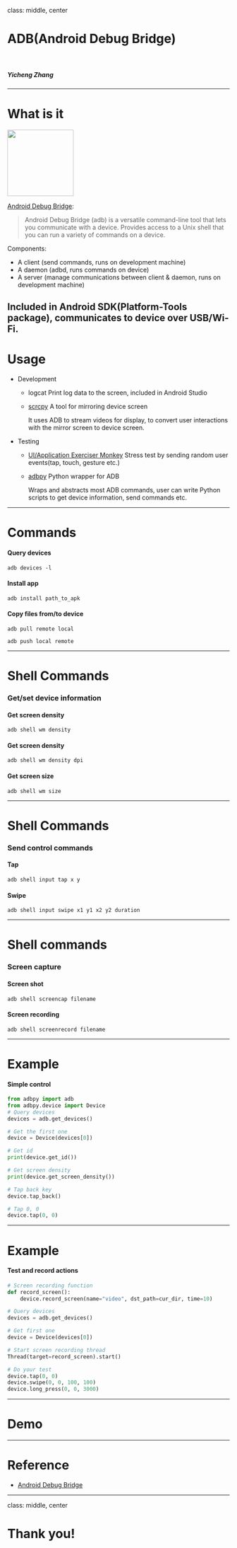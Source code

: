 class: middle, center
<!-- background-image: url(background.png) -->

# ADB(Android Debug Bridge)
<br/>

##### Yicheng Zhang
---

<!-- background-image: url(background.png) -->

# What is it
<img src="https://encrypted-tbn0.gstatic.com/images?q=tbn:ANd9GcSM90K_PkEy9NQRHWa-R2bQ3L1fKpZIk6CPjPctS0D63Gyf0QynNA" width="150"/>

[Android Debug Bridge](https://developer.android.com/studio/command-line/adb):
> Android Debug Bridge (adb) is a versatile command-line tool that lets you communicate with a device. Provides access to a Unix shell that you can run a variety of commands on a device.

Components:
- A client (send commands, runs on development machine)
- A daemon (adbd, runs commands on device)
- A server (manage communications between client & daemon, runs on development machine)

Included in Android SDK(Platform-Tools package), communicates to device over USB/Wi-Fi.
---

# Usage
- Development
    - logcat
    Print log data to the screen, included in Android Studio

    - [scrcpy](https://github.com/Genymobile/scrcpy)
    A tool for mirroring device screen

        It uses ADB to stream videos for display, to convert user interactions with the mirror screen to device screen.

- Testing
    - [UI/Application Exerciser Monkey](https://developer.android.com/studio/test/monkey)
    Stress test by sending random user events(tap, touch, gesture etc.)

    - [adbpy](https://github.com/lancevalour/adbpy)
    Python wrapper for ADB

        Wraps and abstracts most ADB commands, user can write Python scripts to get device information, send commands etc.
---

# Commands
#### Query devices
``` command
adb devices -l
```

#### Install app
```command
adb install path_to_apk
```

#### Copy files from/to device
```command
adb pull remote local
```

```command
adb push local remote
```
---
# Shell Commands
### Get/set device information
#### Get screen density
```command
adb shell wm density
```
#### Get screen density
```command
adb shell wm density dpi
```
#### Get screen size
```command
adb shell wm size
```
---

# Shell Commands
### Send control commands
#### Tap
```command
adb shell input tap x y
```
#### Swipe
```command
adb shell input swipe x1 y1 x2 y2 duration
```
---

# Shell commands
### Screen capture
#### Screen shot
```command
adb shell screencap filename
```
#### Screen recording
```command
adb shell screenrecord filename
```
---

# Example
#### Simple control
```python
from adbpy import adb
from adbpy.device import Device
# Query devices
devices = adb.get_devices()

# Get the first one
device = Device(devices[0])

# Get id
print(device.get_id())

# Get screen density
print(device.get_screen_density())

# Tap back key
device.tap_back()

# Tap 0, 0
device.tap(0, 0)
```
---

# Example
#### Test and record actions
```python
# Screen recording function
def record_screen():
    device.record_screen(name="video", dst_path=cur_dir, time=10)

# Query devices
devices = adb.get_devices()

# Get first one
device = Device(devices[0])

# Start screen recording thread
Thread(target=record_screen).start()

# Do your test
device.tap(0, 0)
device.swipe(0, 0, 100, 100)
device.long_press(0, 0, 3000)
```
---

# Demo

---
# Reference
- [Android Debug Bridge](https://developer.android.com/studio/command-line/adb)
---
class: middle, center
# Thank you!
